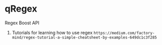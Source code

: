 # qRegex
Regex Boost API

1) Tutorials for learning how to use regex
```https://medium.com/factory-mind/regex-tutorial-a-simple-cheatsheet-by-examples-649dc1c3f285```
